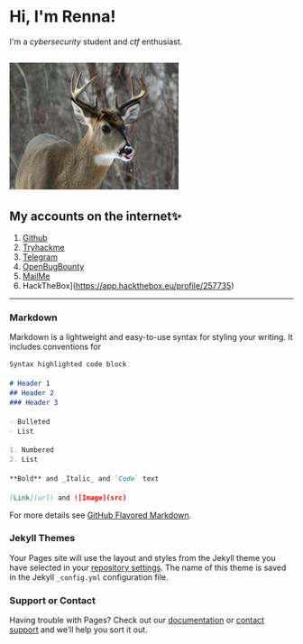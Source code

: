 # Hi, I'm Renna!
I'm a _cybersecurity_ student and _ctf_ enthusiast.

![Image](https://github.com/RENNAARENATA/rennaarenata.github.io/blob/main/Optimized-download%20(1).jpg)
-----------------------------------------------------------------------
## My accounts on the internet✨
1. [Github](https://github.com/RENNAARENATA)
2. [Tryhackme](https://tryhackme.com/p/Rennaarenata)
3. [Telegram](https://t.me/rennaarenata)
4. [OpenBugBounty](https://openbugbounty.org/researchers/renna)
5. [MailMe](mailto:rennaarenata.32@gmail.com)
6. HackTheBox](https://app.hackthebox.eu/profile/257735)
------------------------------------------------------------------------
### Markdown

Markdown is a lightweight and easy-to-use syntax for styling your writing. It includes conventions for

```markdown
Syntax highlighted code block

# Header 1
## Header 2
### Header 3

- Bulleted
- List

1. Numbered
2. List

**Bold** and _Italic_ and `Code` text

[Link](url) and ![Image](src)
```

For more details see [GitHub Flavored Markdown](https://guides.github.com/features/mastering-markdown/).

### Jekyll Themes

Your Pages site will use the layout and styles from the Jekyll theme you have selected in your [repository settings](https://github.com/RENNAARENATA/rennaarenata.github.io/settings). The name of this theme is saved in the Jekyll `_config.yml` configuration file.

### Support or Contact

Having trouble with Pages? Check out our [documentation](https://docs.github.com/categories/github-pages-basics/) or [contact support](https://github.com/contact) and we’ll help you sort it out.
